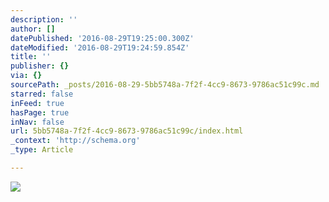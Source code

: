 ```yaml
---
description: ''
author: []
datePublished: '2016-08-29T19:25:00.300Z'
dateModified: '2016-08-29T19:24:59.854Z'
title: ''
publisher: {}
via: {}
sourcePath: _posts/2016-08-29-5bb5748a-7f2f-4cc9-8673-9786ac51c99c.md
starred: false
inFeed: true
hasPage: true
inNav: false
url: 5bb5748a-7f2f-4cc9-8673-9786ac51c99c/index.html
_context: 'http://schema.org'
_type: Article

---
```

![](https://the-grid-user-content.s3-us-west-2.amazonaws.com/729ac235-8150-46b2-81ac-bad3d4d965ca.jpg)